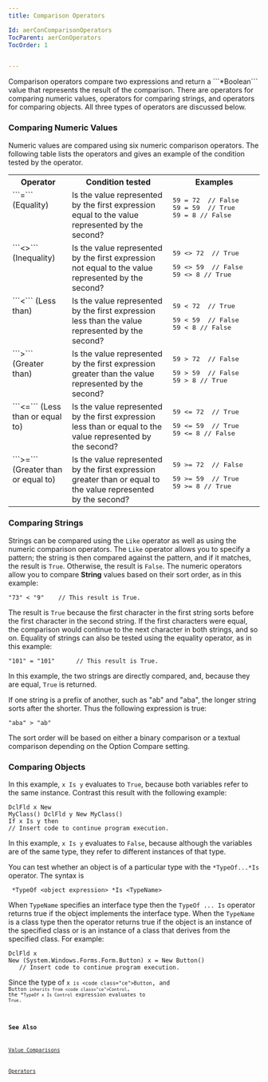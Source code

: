 ```yaml
---
title: Comparison Operators

Id: aerConComparisonOperators
TocParent: aerConOperators
TocOrder: 1


---
```


<p> Comparison operators compare two expressions and return a ```*Boolean``` value that represents the result of the comparison. There are operators for comparing numeric values, operators for comparing strings, and operators for comparing objects. All three types of operators are discussed below. 

### Comparing Numeric Values
Numeric values are compared using six numeric comparison operators. The following table lists the operators and gives an example of the condition tested by the operator. 

<table class="dtTABLE" id="Table2" cellspacing="0" width="85%">
                <tr valign="top">
                    <th colspan="1" rowspan="1" style="width: 19%">
                        Operator
                    </th>
                    <th colspan="1" rowspan="1" width="34%">
                        Condition tested
                    </th>
                    <th colspan="1" rowspan="1" style="width: 28%">
                        Examples
                    </th>
                </tr>
                <tr valign="top">
                    <td colspan="1" rowspan="1" style="height: 101px; width: 19%">
                        ```=``` (Equality)
                    </td>
                    <td colspan="1" rowspan="1" width="34%" style="height: 101px">Is the value represented by the first expression equal to the value represented by the second?</td>
                    <td colspan="1" rowspan="1" style="height: 101px; width: 28%">
                        <pre class="prettyprint">59 = 72  // False
59 = 59  // True
59 = 8 // False</pre>
                    </td>
                </tr>
                <tr valign="top">
                    <td colspan="1" rowspan="1" style="width: 19%">
                        ```<>``` (Inequality)
                    </td>
                    <td colspan="1" rowspan="1" width="34%">Is the value represented by the first expression not equal to the value represented by the second?</td>
                    <td colspan="1" rowspan="1" style="width: 28%">
                        <pre class="prettyprint">59 <> 72  // True
</pre>
                        <pre class="prettyprint">59 <> 59  // False
59 <> 8 // True</pre>
                    </td>
                </tr>
                <tr valign="top">
                    <td colspan="1" rowspan="1" style="width: 19%">
                        ```<``` (Less than)
                    </td>
                    <td colspan="1" rowspan="1" width="34%">
                        Is the value represented by the first expression less than
                        the value represented by the second?
                    </td>
                    <td colspan="1" rowspan="1" style="width: 28%">
                        <pre class="prettyprint">59 < 72  // True
</pre>
                        <pre class="prettyprint">59 < 59  // False 
59 < 8 // False</pre>
                    </td>
                </tr>
                <tr valign="top">
                    <td colspan="1" rowspan="1" style="width: 19%">
                        ```>``` (Greater than)
                    </td>
                    <td colspan="1" rowspan="1" width="34%">Is the value represented by the first expression greater than the value represented by the second?</td>
                    <td colspan="1" rowspan="1" style="width: 28%">
                        <pre class="prettyprint">59 > 72  // False
</pre>
                        <pre class="prettyprint">59 > 59  // False
59 > 8 // True</pre>
                    </td>
                </tr>
                <tr valign="top">
                    <td colspan="1" rowspan="1" style="width: 19%">
                        ```<=``` (Less than or equal to)
                    </td>
                    <td colspan="1" rowspan="1" width="34%">Is the value represented by the first expression less than or equal to the value represented by the second?</td>
                    <td colspan="1" rowspan="1" style="width: 28%">
                        <pre class="prettyprint">59 <= 72  // True
</pre>
                        <pre class="prettyprint">59 <= 59  // True
59 <= 8 // False</pre>
                    </td>
                </tr>
                <tr valign="top">
                    <td colspan="1" rowspan="1" style="width: 19%">
                        ```>=``` (Greater than or equal to)
                    </td>
                    <td colspan="1" rowspan="1" width="34%">Is the value represented by the first expression greater than or equal to the value represented by the second?</td>
                    <td colspan="1" rowspan="1" style="width: 28%">
                        <pre class="prettyprint">59 >= 72  // False
</pre>
                        <pre class="prettyprint">59 >= 59  // True
59 >= 8 // True</pre>
                    </td>
                </tr>
</table>

### Comparing Strings
Strings can be compared using the ```Like``` operator as well as using the numeric comparison operators. The ```Like``` operator allows you to specify a pattern; the string is then compared against the pattern, and if it matches, the result is ```True```. Otherwise, the result is ```False```. The numeric operators allow you to compare **String** values based on their sort order, as in this example: 

```
"73" < "9"    // This result is True.
```

The result is ```True``` because the first character in the first string sorts before the first character in the second string. If the first characters were equal, the comparison would continue to the next character in both strings, and so on. Equality of strings can also be tested using the equality operator, as in this example: 

```
"101" = "101"      // This result is True.
```

In this example, the two strings are directly compared, and, because they are equal, ```True``` is returned. 

If one string is a prefix of another, such as "ab" and "aba", the longer string sorts after the shorter. Thus the following expression is true: 

```"aba" > "ab"``` 

The sort order will be based on either a binary comparison or a textual comparison depending on the Option Compare setting. 

### Comparing Objects
In this example, ```x Is y``` evaluates to ```True```, because both variables refer to the same instance. Contrast this result with the following example: 

```
DclFld x New
MyClass() DclFld y New MyClass()
If x Is y then
// Insert code to continue program execution.
```

In this example, ```x Is y``` evaluates to ```False```, because although the variables are of the same type, they refer to different instances of that type. 

You can test whether an object is of a particular type with the ```*TypeOf...*Is``` operator. The syntax is 

```
 *TypeOf <object expression> *Is <TypeName>
```

When ```TypeName``` specifies an interface type then the ```TypeOf ... Is``` operator returns true if the object implements the interface type. When the ```TypeName``` is a class type then the operator returns true if the object is an instance of the specified class or is an instance of a class that derives from the specified class. For example: 

```
DclFld x
New (System.Windows.Forms.Form.Button) x = New Button()
   // Insert code to continue program execution.
```

Since the type of <code class="ce">x``` is <code class="ce">Button```, and <code class="ce">Button``` inherits from <code class="ce">Control```, the *```TypeOf x Is Control``` expression evaluates to ```True```. 

### See Also
[Value Comparisons](ecrConValueComparisons.html)

[Operators](ecrConOperators.html) 
